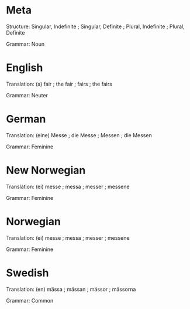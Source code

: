 Meta
====

Structure: Singular, Indefinite ; Singular, Definite ; Plural, Indefinite ; Plural, Definite

Grammar:   Noun



English
=======

Translation: (a) fair ; the fair ; fairs ; the fairs

Grammar:     Neuter



German
======

Translation: (eine) Messe ; die Messe ; Messen ; die Messen

Grammar:     Feminine



New Norwegian
=============

Translation: (ei) messe ; messa ; messer ; messene

Grammar:     Feminine



Norwegian
=========

Translation: (ei) messe ; messa ; messer ; messene

Grammar:     Feminine



Swedish
=======

Translation: (en) mässa ; mässan ; mässor ; mässorna

Grammar:     Common
